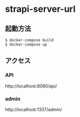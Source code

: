 # strapi-server-url

## 起動方法

```
$ docker-compose build
$ docker-compose up
```

## アクセス

### API

http://localhost:8080/api/

### admin

http://localhost:1337/admin/
